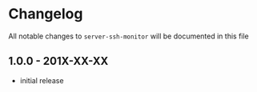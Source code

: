 # Changelog

All notable changes to `server-ssh-monitor` will be documented in this file

## 1.0.0 - 201X-XX-XX

- initial release
